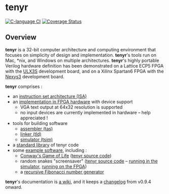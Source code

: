 # tenyr
[![C-language CI](https://github.com/kulp/tenyr/workflows/C-language%20CI/badge.svg)](https://github.com/kulp/tenyr/actions?query=workflow%3A%22C-language+CI%22)
[![Coverage Status](https://img.shields.io/codecov/c/github/kulp/tenyr.svg)](https://codecov.io/github/kulp/tenyr)

## Overview

**tenyr** is a 32-bit computer architecture and computing environment that
focuses on simplicity of design and implementation. **tenyr**'s tools run on
Mac, \*nix, and Windows on multiple architectures. **tenyr**'s highly portable
Verilog hardware definition has been demonstrated on a Lattice ECP5 FPGA with
the [ULX3S] development board, and on a Xilinx Spartan6 FPGA with the [Nexys3]
development board.

**tenyr** comprises :

* an [instruction set architecture (ISA)](https://github.com/kulp/tenyr/wiki/Assembly-language)
* an [implementation in FPGA hardware](https://github.com/kulp/tenyr/tree/develop/hw/verilog) with device support
  * VGA text output at 64x32 resolution is supported
  * no input devices are currently implemented in hardware &ndash; help appreciated !
* tools for building software
  * [assembler (tas)](https://github.com/kulp/tenyr/wiki/Assembler)
  * [linker (tld)](https://github.com/kulp/tenyr/wiki/Linker)
  * [simulator (tsim)](https://github.com/kulp/tenyr/wiki/Simulator)
* a [standard library](https://github.com/kulp/tenyr/tree/develop/lib) of tenyr code
* some [example software](https://github.com/kulp/tenyr/tree/develop/ex), including :
  * [Conway's Game of Life](https://en.wikipedia.org/wiki/Conway%27s_Game_of_Life) ([tenyr source code](https://github.com/kulp/tenyr/blob/develop/ex/bm_conway.tas))
  * random snakes "screensaver" ([tenyr source code](https://github.com/kulp/tenyr/blob/develop/ex/bm_snake.tas) &ndash; [running in the simulator](https://vimeo.com/98338696), [running on the FPGA](https://vimeo.com/103773300))
  * a [recursive Fibonacci number generator](https://github.com/kulp/tenyr/blob/develop/ex/bm_fib.tas)

**tenyr**'s documentation is [a wiki](https://github.com/kulp/tenyr/wiki), and it keeps a [changelog](Changelog.md) from v0.9.4 onward.

[ULX3S]: https://ulx3s.github.io
[Nexys3]: https://reference.digilentinc.com/programmable-logic/nexys-3/
